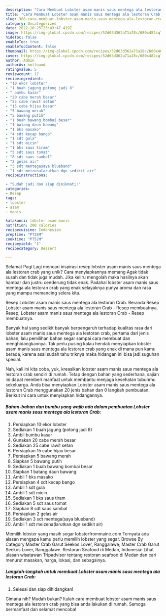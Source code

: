 ```yaml
---
description: "Cara Membuat Lobster asam manis saus mentega ala lestoran Crab yang Lezat Sekali"
title: "Cara Membuat Lobster asam manis saus mentega ala lestoran Crab yang Lezat Sekali"
slug: 388-cara-membuat-lobster-asam-manis-saus-mentega-ala-lestoran-crab-yang-lezat-sekali
category: Uncategorized
date: 2022-10-25T23:43:47.419Z
image: https://img-global.cpcdn.com/recipes/52d63d362a71a28c/680x482cq70/lobster-asam-manis-saus-mentega-ala-lestoran-crab-foto-resep-utama.jpg
hideToc: false
enableToc: true
enableTocContent: false
thumbnail: https://img-global.cpcdn.com/recipes/52d63d362a71a28c/680x482cq70/lobster-asam-manis-saus-mentega-ala-lestoran-crab-foto-resep-utama.jpg
cover: https://img-global.cpcdn.com/recipes/52d63d362a71a28c/680x482cq70/lobster-asam-manis-saus-mentega-ala-lestoran-crab-foto-resep-utama.jpg
author: Admin
authorAv: notfound
ratingvalue: 5
reviewcount: 17
recipeingredient:
- "10 ekor lobster"
- "1 buah jagung potong jadi 8"
- " bumbu kasar"
- "20 cabe merah besar"
- "25 cabe rawit setan"
- "15 cabe hijau besar"
- "5 bawang merah"
- "5 bawang putih"
- "1 buah bawang bombai besar"
- "1 batang daun bawang"
- "1 bks masako"
- "4 sdt kecap bango"
- "1 sdt gula"
- "1 sdt micin"
- "1 bks saus tiram"
- "5 sdt saus tomat"
- "8 sdt saus sambal"
- "2 gelas air"
- "3 sdt mentegasaya blueband"
- "1 sdt meizenalarutkan dgn sedikit air"
recipeinstructions:

- "Sudah jadi dan siap dinikmati!"
categories:
- Resep
tags:
- lobster
- asam
- manis

katakunci: lobster asam manis 
nutrition: 200 calories
recipecuisine: Indonesian
preptime: "PT28M"
cooktime: "PT52M"
recipeyield: "1"
recipecategory: Dessert

---
```



Selamat Pagi Lagi mencari inspirasi resep lobster asam manis saus mentega ala lestoran crab yang unik? Cara menyiapkannya memang Agak tidak susah dan tidak juga mudah. Jika keliru mengolah maka hasilnya akan hambar dan justru cenderung tidak enak. Padahal lobster asam manis saus mentega ala lestoran crab yang enak selayaknya punya aroma dan rasa yang mampu memancing selera kita.


Resep Lobster asam manis saus mentega ala lestoran Crab. Beranda Resep Lobster asam manis saus mentega ala lestoran Crab - Resep membuatnya. Resep; Lobster asam manis saus mentega ala lestoran Crab - Resep membuatnya.

Banyak hal yang sedikit banyak berpengaruh terhadap kualitas rasa dari lobster asam manis saus mentega ala lestoran crab, pertama dari jenis bahan, lalu pemilihan bahan segar sampai cara membuat dan menghidangkannya. Tak perlu pusing kalau hendak menyiapkan lobster asam manis saus mentega ala lestoran crab yang enak di mana pun kamu berada, karena asal sudah tahu triknya maka hidangan ini bisa jadi suguhan spesial.


Nah, kali ini kita coba, yuk, kreasikan lobster asam manis saus mentega ala lestoran crab sendiri di rumah. Tetap dengan bahan yang sederhana, sajian ini dapat memberi manfaat untuk membantu menjaga kesehatan tubuhmu sekeluarga. Anda bisa menyiapkan Lobster asam manis saus mentega ala lestoran Crab menggunakan 20 jenis bahan dan 0 langkah pembuatan. Berikut ini cara untuk menyiapkan hidangannya.

<!--inarticleads1-->

##### Bahan-bahan dan bumbu yang wajib ada dalam pembuatan Lobster asam manis saus mentega ala lestoran Crab:

1. Persiapkan 10 ekor lobster
1. Sediakan 1 buah jagung (potong jadi 8)
1. Ambil  bumbu kasar
1. Gunakan 20 cabe merah besar
1. Sediakan 25 cabe rawit setan
1. Persiapkan 15 cabe hijau besar
1. Persiapkan 5 bawang merah
1. Siapkan 5 bawang putih
1. Sediakan 1 buah bawang bombai besar
1. Siapkan 1 batang daun bawang
1. Ambil 1 bks masako
1. Persiapkan 4 sdt kecap bango
1. Ambil 1 sdt gula
1. Ambil 1 sdt micin
1. Sediakan 1 bks saus tiram
1. Sediakan 5 sdt saus tomat
1. Siapkan 8 sdt saus sambal
1. Persiapkan 2 gelas air
1. Sediakan 3 sdt mentega(saya blueband)
1. Ambil 1 sdt meizena(larutkan dgn sedikit air)


Memilih lobster yang masih segar lobsterfrommaine.com Ternyata ada alasan mengapa kamu perlu memilih lobster yang segar. Browse By Category Master Crab Garut Seekos Lover, Ranggalawe; Master Crab Garut Seekos Lover, Ranggalawe. Restoran Seafood di Medan, Indonesia: Lihat ulasan wisatawan Tripadvisor tentang restoran seafood di Medan dan cari menurut masakan, harga, lokasi, dan sebagainya. 

<!--inarticleads2-->

##### Langkah-langkah untuk membuat Lobster asam manis saus mentega ala lestoran Crab:


1. Selesai dan siap dihidangkan!



Gimana nih? Mudah bukan? Itulah cara membuat lobster asam manis saus mentega ala lestoran crab yang bisa anda lakukan di rumah. Semoga bermanfaat dan selamat mencoba!
